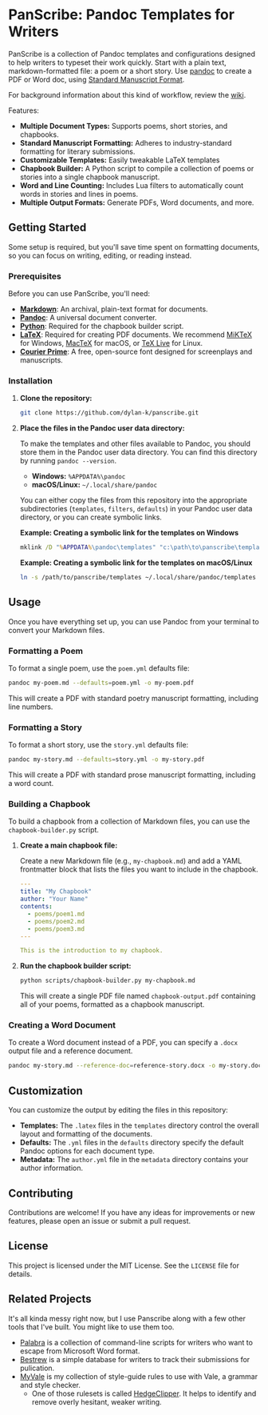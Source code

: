 # PanScribe: Pandoc Templates for Writers


PanScribe is a collection of Pandoc templates and configurations designed to help writers to typeset their work quickly. Start with a plain text, markdown-formatted file: a poem or a short story. Use [pandoc](https://pandoc.org/) to create a PDF or Word doc, using [Standard Manuscript Format](http://en.wikipedia.org/wiki/Standard_Manuscript_format).

For background information about this kind of workflow, review the [wiki](https://github.com/dylan-k/panscribe/wiki).

Features:

  - **Multiple Document Types:** Supports poems, short stories, and chapbooks.
  - **Standard Manuscript Formatting:** Adheres to industry-standard formatting for literary submissions.
  - **Customizable Templates:** Easily tweakable LaTeX templates
  - **Chapbook Builder:** A Python script to compile a collection of poems or stories into a single chapbook manuscript.
  - **Word and Line Counting:** Includes Lua filters to automatically count words in stories and lines in poems.
  - **Multiple Output Formats:** Generate PDFs, Word documents, and more.


Getting Started
--------------------------------------------------------------------------------

Some setup is required, but you'll save time spent on formatting documents, so you can focus on writing, editing, or reading instead.

### Prerequisites

Before you can use PanScribe, you'll need:

  - [**Markdown**](https://www.markdownguide.org/): An archival, plain-text format for documents.
  - [**Pandoc**](https://pandoc.org/installing.html): A universal document converter.
  - [**Python**](https://www.python.org/downloads/): Required for the chapbook builder script.
  - [**LaTeX**](https://www.latex-project.org/get/): Required for creating PDF documents. We recommend [MiKTeX](https://miktex.org/) for Windows, [MacTeX](https://www.tug.org/mactex/) for macOS, or [TeX Live](https://www.tug.org/texlive/) for Linux.
  - [**Courier Prime**](https://fontain.org/courier-prime/): A free, open-source font designed for screenplays and manuscripts.

### Installation

1. **Clone the repository:**

    ```bash
    git clone https://github.com/dylan-k/panscribe.git
    ```

2. **Place the files in the Pandoc user data directory:**

    To make the templates and other files available to Pandoc, you should store them in the Pandoc user data directory. You can find this directory by running `pandoc --version`.

      - **Windows:** `%APPDATA%\pandoc`
      - **macOS/Linux:** `~/.local/share/pandoc`

    You can either copy the files from this repository into the appropriate subdirectories (`templates`, `filters`, `defaults`) in your Pandoc user data directory, or you can create symbolic links.

    **Example: Creating a symbolic link for the templates on Windows**

    ```cmd
    mklink /D "%APPDATA%\pandoc\templates" "c:\path\to\panscribe\templates"
    ```

    **Example: Creating a symbolic link for the templates on macOS/Linux**

    ```bash
    ln -s /path/to/panscribe/templates ~/.local/share/pandoc/templates
    ```


Usage
--------------------------------------------------------------------------------

Once you have everything set up, you can use Pandoc from your terminal to convert your Markdown files.

### Formatting a Poem

To format a single poem, use the `poem.yml` defaults file:

```bash
pandoc my-poem.md --defaults=poem.yml -o my-poem.pdf
```

This will create a PDF with standard poetry manuscript formatting, including line numbers.

### Formatting a Story

To format a short story, use the `story.yml` defaults file:

```bash
pandoc my-story.md --defaults=story.yml -o my-story.pdf
```

This will create a PDF with standard prose manuscript formatting, including a word count.

### Building a Chapbook

To build a chapbook from a collection of Markdown files, you can use the `chapbook-builder.py` script.

1. **Create a main chapbook file:**

    Create a new Markdown file (e.g., `my-chapbook.md`) and add a YAML frontmatter block that lists the files you want to include in the chapbook.

    ```yaml
    ---
    title: "My Chapbook"
    author: "Your Name"
    contents:
      - poems/poem1.md
      - poems/poem2.md
      - poems/poem3.md
    ---

    This is the introduction to my chapbook.
    ```

2. **Run the chapbook builder script:**

    ```bash
    python scripts/chapbook-builder.py my-chapbook.md
    ```

    This will create a single PDF file named `chapbook-output.pdf` containing all of your poems, formatted as a chapbook manuscript.

### Creating a Word Document

To create a Word document instead of a PDF, you can specify a `.docx` output file and a reference document.

```bash
pandoc my-story.md --reference-doc=reference-story.docx -o my-story.docx
```


Customization
--------------------------------------------------------------------------------

You can customize the output by editing the files in this repository:

  - **Templates:** The `.latex` files in the `templates` directory control the overall layout and formatting of the documents.
  - **Defaults:** The `.yml` files in the `defaults` directory specify the default Pandoc options for each document type.
  - **Metadata:** The `author.yml` file in the `metadata` directory contains your author information.


Contributing
--------------------------------------------------------------------------------

Contributions are welcome! If you have any ideas for improvements or new features, please open an issue or submit a pull request.


License
--------------------------------------------------------------------------------

This project is licensed under the MIT License. See the `LICENSE` file for details.


Related Projects
--------------------------------------------------------------------------------

It's all kinda messy right now, but I use Panscribe along with a few other tools that I've built. You might like to use them too.

  - [Palabra](https://github.com/dylan-k/palabra) is a collection of command-line scripts for writers who want to escape from Microsoft Word format.
  - [Bestrew](https://github.com/dylan-k/bestrew) is a simple database for writers to track their submissions for pulication.
  - [MyVale](https://github.com/dylan-k/MyVale) is my collection of style-guide rules to use with Vale, a grammar and style checker. 
    - One of those rulesets is called [HedgeClipper](https://github.com/dylan-k/MyVale/tree/master/styles/HedgeClipper). It helps to identify and remove overly hesitant, weaker writing.
